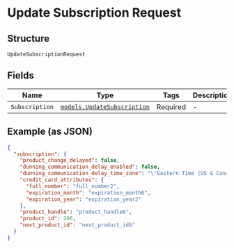 
# Update Subscription Request

## Structure

`UpdateSubscriptionRequest`

## Fields

| Name | Type | Tags | Description |
|  --- | --- | --- | --- |
| `Subscription` | [`models.UpdateSubscription`](../../doc/models/update-subscription.md) | Required | - |

## Example (as JSON)

```json
{
  "subscription": {
    "product_change_delayed": false,
    "dunning_communication_delay_enabled": false,
    "dunning_communication_delay_time_zone": "\"Eastern Time (US & Canada)\"",
    "credit_card_attributes": {
      "full_number": "full_number2",
      "expiration_month": "expiration_month6",
      "expiration_year": "expiration_year2"
    },
    "product_handle": "product_handle6",
    "product_id": 206,
    "next_product_id": "next_product_id6"
  }
}
```

